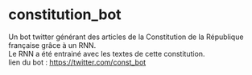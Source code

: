 # constitution_bot
Un bot twitter générant des articles de la Constitution de la République française grâce à un RNN.
<br>Le RNN a été entrainé avec les textes de cette constitution.
<br>lien du bot : https://twitter.com/const_bot
